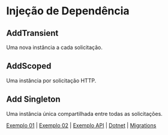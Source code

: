 # Injeção de Dependência

## AddTransient

Uma nova instância a cada solicitação.

## AddScoped

Uma instância por solicitação HTTP.

## Add Singleton

Uma instância única compartilhada entre todas as solicitações.

[Exemplo 01](./exemplo01.md) | [Exemplo 02](./exemplo02.md) | [Exemplo API](./api.md) | [Dotnet](./dotnet.md) | [Migrations](./migrations.md)
